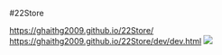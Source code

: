 #22Store

https://ghaithg2009.github.io/22Store/
https://ghaithg2009.github.io/22Store/dev/dev.html
<img src="https://t.bkit.co/w_63a653ebbda48.gif" />
